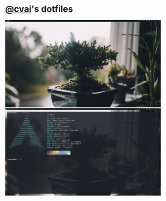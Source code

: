 # [@cvai](https://github.com/excvai)'s dotfiles
![machfiles image](./assets/1.png)
![machfiles image](./assets/2.png)
